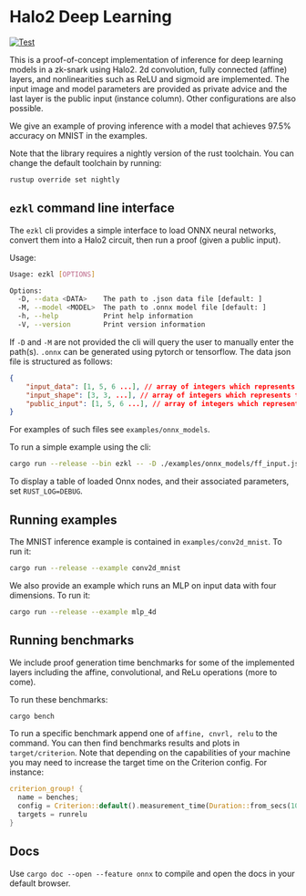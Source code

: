 # Halo2 Deep Learning

[![Test](https://github.com/jasonmorton/halo2deeplearning/workflows/Rust/badge.svg)](https://github.com/jasonmorton/halo2deeplearning/actions?query=workflow%3ARust)

This is a proof-of-concept implementation of inference for deep learning models in a zk-snark using Halo2. 2d convolution, fully connected (affine) layers, and nonlinearities such as ReLU and sigmoid are implemented.  The input image and model parameters are provided as private advice and the last layer is the public input (instance column). Other configurations are also possible.

We give an example of proving inference with a model that achieves 97.5% accuracy on MNIST in the examples.


Note that the library requires a nightly version of the rust toolchain. You can change the default toolchain by running:
```bash
rustup override set nightly         
```

## `ezkl` command line interface

The `ezkl` cli provides a simple interface to load ONNX neural networks, convert them into a Halo2 circuit, then run a proof (given a public input).

Usage:

```bash
Usage: ezkl [OPTIONS]

Options:
  -D, --data <DATA>    The path to .json data file [default: ]
  -M, --model <MODEL>  The path to .onnx model file [default: ]
  -h, --help           Print help information
  -V, --version        Print version information
```
If `-D` and `-M` are not provided the cli will query the user to manually enter the path(s). `.onnx` can be generated using pytorch or tensorflow. The data json file is structured as follows:

```json
{
    "input_data": [1, 5, 6 ...], // array of integers which represents the (private) inputs we run the proof on
    "input_shape": [3, 3, ...], // array of integers which represents the shape of model inputs (excluding batch size)
    "public_input": [1, 5, 6 ...], // array of integers which represents the public input (model output for now)
}
```
For examples of such files see `examples/onnx_models`.

To run a simple example using the cli:
```bash
cargo run --release --bin ezkl -- -D ./examples/onnx_models/ff_input.json -M ./examples/onnx_models/ff.onnx
```

To display a table of loaded Onnx nodes, and their associated parameters, set `RUST_LOG=DEBUG`.


## Running examples

The MNIST inference example is contained in `examples/conv2d_mnist`. To run it:
```bash
cargo run --release --example conv2d_mnist
```
We also provide an example which runs an MLP on input data with four dimensions. To run it:
```bash
cargo run --release --example mlp_4d
```

## Running benchmarks

We include proof generation time benchmarks for some of the implemented layers including the affine, convolutional, and ReLu operations (more to come).

To run these benchmarks:
```bash
cargo bench
```

To run a specific benchmark append one of `affine, cnvrl, relu` to the command. You can then find benchmarks results and plots in `target/criterion`. Note that depending on the capabilities of your machine you may need to increase the target time on the Criterion config. For instance:

```rust
criterion_group! {
  name = benches;
  config = Criterion::default().measurement_time(Duration::from_secs(10));
  targets = runrelu
}
```

## Docs

Use `cargo doc --open --feature onnx` to compile and open the docs in your default browser.
